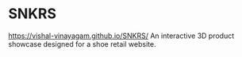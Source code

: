 # SNKRS
https://vishal-vinayagam.github.io/SNKRS/
An interactive 3D product showcase designed for a shoe retail website.
